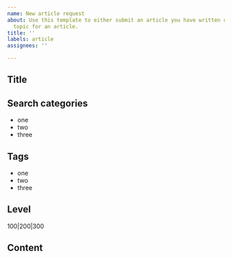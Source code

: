 ```yaml
---
name: New article request
about: Use this template to either submit an article you have written or suggest a
  topic for an article.
title: ''
labels: article
assignees: ''

---
```


## Title

## Search categories
- one
- two
- three

## Tags
- one
- two
- three

## Level
100|200|300

## Content
